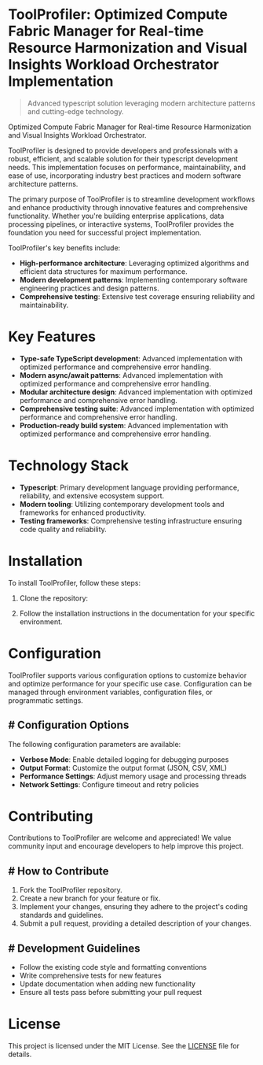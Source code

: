 <!-- fallback_ToolProfiler_20250804222653_45077 -->

# ToolProfiler: Optimized Compute Fabric Manager for Real-time Resource Harmonization and Visual Insights Workload Orchestrator Implementation
> Advanced typescript solution leveraging modern architecture patterns and cutting-edge technology.

Optimized Compute Fabric Manager for Real-time Resource Harmonization and Visual Insights Workload Orchestrator.

ToolProfiler is designed to provide developers and professionals with a robust, efficient, and scalable solution for their typescript development needs. This implementation focuses on performance, maintainability, and ease of use, incorporating industry best practices and modern software architecture patterns.

The primary purpose of ToolProfiler is to streamline development workflows and enhance productivity through innovative features and comprehensive functionality. Whether you're building enterprise applications, data processing pipelines, or interactive systems, ToolProfiler provides the foundation you need for successful project implementation.

ToolProfiler's key benefits include:

* **High-performance architecture**: Leveraging optimized algorithms and efficient data structures for maximum performance.
* **Modern development patterns**: Implementing contemporary software engineering practices and design patterns.
* **Comprehensive testing**: Extensive test coverage ensuring reliability and maintainability.

# Key Features

* **Type-safe TypeScript development**: Advanced implementation with optimized performance and comprehensive error handling.
* **Modern async/await patterns**: Advanced implementation with optimized performance and comprehensive error handling.
* **Modular architecture design**: Advanced implementation with optimized performance and comprehensive error handling.
* **Comprehensive testing suite**: Advanced implementation with optimized performance and comprehensive error handling.
* **Production-ready build system**: Advanced implementation with optimized performance and comprehensive error handling.

# Technology Stack

* **Typescript**: Primary development language providing performance, reliability, and extensive ecosystem support.
* **Modern tooling**: Utilizing contemporary development tools and frameworks for enhanced productivity.
* **Testing frameworks**: Comprehensive testing infrastructure ensuring code quality and reliability.

# Installation

To install ToolProfiler, follow these steps:

1. Clone the repository:


2. Follow the installation instructions in the documentation for your specific environment.

# Configuration

ToolProfiler supports various configuration options to customize behavior and optimize performance for your specific use case. Configuration can be managed through environment variables, configuration files, or programmatic settings.

## # Configuration Options

The following configuration parameters are available:

* **Verbose Mode**: Enable detailed logging for debugging purposes
* **Output Format**: Customize the output format (JSON, CSV, XML)
* **Performance Settings**: Adjust memory usage and processing threads
* **Network Settings**: Configure timeout and retry policies

# Contributing

Contributions to ToolProfiler are welcome and appreciated! We value community input and encourage developers to help improve this project.

## # How to Contribute

1. Fork the ToolProfiler repository.
2. Create a new branch for your feature or fix.
3. Implement your changes, ensuring they adhere to the project's coding standards and guidelines.
4. Submit a pull request, providing a detailed description of your changes.

## # Development Guidelines

* Follow the existing code style and formatting conventions
* Write comprehensive tests for new features
* Update documentation when adding new functionality
* Ensure all tests pass before submitting your pull request

# License

This project is licensed under the MIT License. See the [LICENSE](https://github.com/coralnws/ToolProfiler/blob/main/LICENSE) file for details.
